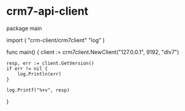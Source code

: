 # crm7-api-client

package main

import (
"crm-client/crm7client"
"log"
)

func main() {
client := crm7client.NewClient("127.0.0.1", 9192, "dlv7")

    resp, err := client.GetVersion()
    if err != nil {
    	log.Println(err)
    }

    log.Printf("%+v", resp)

}
